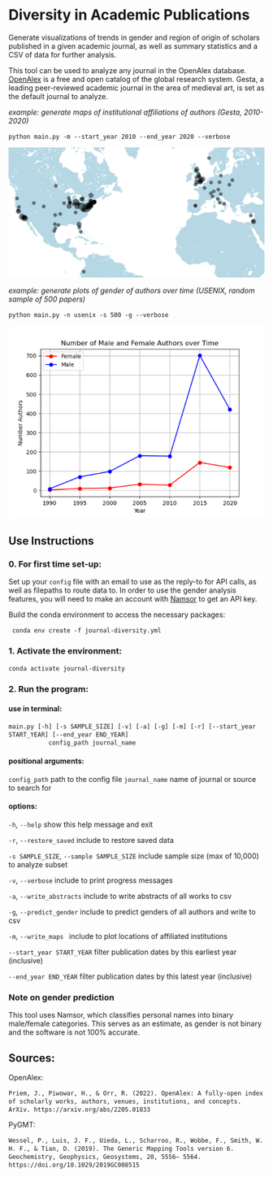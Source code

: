 # Diversity in Academic Publications

Generate visualizations of trends in gender and region of origin of scholars published in a given academic journal, as well as summary statistics and a CSV of data for further analysis.

This tool can be used to analyze any journal in the OpenAlex database. [OpenAlex](https://help.openalex.org/) is a free and open catalog of the global research system. Gesta, a leading peer-reviewed academic journal in the area of medieval art, is set as the default journal to analyze. 

*example: generate maps of institutional affiliations of authors (Gesta, 2010-2020)*
    
    python main.py -m --start_year 2010 --end_year 2020 --verbose

![alt text](README_imgs/gesta-map.png?raw=true) 


*example: generate plots of gender of authors over time (USENIX, random sample of 500 papers)*

    python main.py -n usenix -s 500 -g --verbose

![alt text](README_imgs/sampled-usenix-gender.png?raw=true) 

## Use Instructions


### 0. For first time set-up:
Set up your `config` file with an email to use as the reply-to for API calls, as well as filepaths to route data to. In order to use the gender analysis features, you will need to make an account with [Namsor](https://namsor.app/) to get an API key.

Build the conda environment to access the necessary packages:
<!--- Make code --->
     conda env create -f journal-diversity.yml

### 1. Activate the environment:
<!--- Make code --->
    conda activate journal-diversity

### 2. Run the program:

#### use in terminal:
<!--- Make code --->
    main.py [-h] [-s SAMPLE_SIZE] [-v] [-a] [-g] [-m] [-r] [--start_year START_YEAR] [--end_year END_YEAR]
               config_path journal_name
#### positional arguments: 
  `config_path`               path to the config file
  `journal_name`              name of journal or source to search for

#### options:

  `-h`, `--help`                show this help message and exit

  `-r`, `--restore_saved`       include to restore saved data

  `-s SAMPLE_SIZE`, `--sample SAMPLE_SIZE`
                                include sample size (max of 10,000) to analyze subset

  `-v`, `--verbose`             include to print progress messages

  `-a`, `--write_abstracts`     include to write abstracts of all works to csv

  `-g`, `--predict_gender`      include to predict genders of all authors and write to csv

  `-m`, `--write_maps `         include to plot locations of affiliated institutions

  `--start_year START_YEAR`     filter publication dates by this earliest year (inclusive)

  `--end_year END_YEAR`         filter publication dates by this latest year (inclusive)

### Note on gender prediction
This tool uses Namsor, which classifies personal names into binary male/female categories. This serves as an estimate, as gender is not binary and the software is not 100% accurate.

## Sources:

OpenAlex:

    Priem, J., Piwowar, H., & Orr, R. (2022). OpenAlex: A fully-open index of scholarly works, authors, venues, institutions, and concepts. ArXiv. https://arxiv.org/abs/2205.01833

PyGMT:

    Wessel, P., Luis, J. F., Uieda, L., Scharroo, R., Wobbe, F., Smith, W. H. F., & Tian, D. (2019). The Generic Mapping Tools version 6. Geochemistry, Geophysics, Geosystems, 20, 5556– 5564. https://doi.org/10.1029/2019GC008515